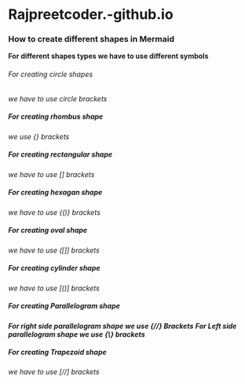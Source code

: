 # Rajpreetcoder.-github.io

### How to create different shapes in Mermaid 

**For different shapes types we have to use different symbols**

###### For  creating circle shapes
_we have to use circle brackets_

##### For creating rhombus shape
_we use {} brackets_

##### For creating rectangular shape 
 _we have to use [] brackets_

##### For creating hexagan shape
_we have to use {()} brackets_

##### For creating oval shape
_we have to use ([]] brackets_

##### For creating cylinder shape
_we have to use [()] brackets_

##### For creating Parallelogram shape 
_**For right side parallelogram shape we use {//} Brackets**_
_**For Left side parallelogram shape we use {\\} brackets**_

##### For creating Trapezoid shape 
_we have to use [//] brackets_
